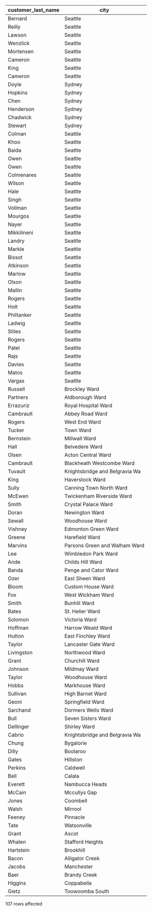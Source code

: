 |customer_last_name|city|
|--|--|
|Bernard|Seattle|
|Reilly|Seattle|
|Lawson|Seattle|
|Wenzlick|Seattle|
|Mortensen|Seattle|
|Cameron|Seattle|
|King|Seattle|
|Cameron|Seattle|
|Doyle|Sydney|
|Hopkins|Sydney|
|Chen|Sydney|
|Henderson|Sydney|
|Chadwick|Sydney|
|Stewart|Sydney|
|Colman|Seattle|
|Khoo|Seattle|
|Baida|Seattle|
|Owen|Seattle|
|Owen|Seattle|
|Colmenares|Seattle|
|Wilson|Seattle|
|Hale|Seattle|
|Singh|Seattle|
|Vollman|Seattle|
|Mourgos|Seattle|
|Nayer|Seattle|
|Mikkilineni|Seattle|
|Landry|Seattle|
|Markle|Seattle|
|Bissot|Seattle|
|Atkinson|Seattle|
|Marlow|Seattle|
|Olson|Seattle|
|Mallin|Seattle|
|Rogers|Seattle|
|Holt|Seattle|
|Philtanker|Seattle|
|Ladwig|Seattle|
|Stiles|Seattle|
|Rogers|Seattle|
|Patel|Seattle|
|Rajs|Seattle|
|Davies|Seattle|
|Matos|Seattle|
|Vargas|Seattle|
|Russell|Brockley Ward|
|Partners|Aldborough Ward|
|Errazuriz|Royal Hospital Ward|
|Cambrault|Abbey Road Ward|
|Rogers|West End Ward|
|Tucker|Town Ward|
|Bernstein|Millwall Ward|
|Hall|Belvedere Ward|
|Olsen|Acton Central Ward|
|Cambrault|Blackheath Westcombe Ward|
|Tuvault|Knightsbridge and Belgravia Wa|
|King|Haverstock Ward|
|Sully|Canning Town North Ward|
|McEwen|Twickenham Riverside Ward|
|Smith|Crystal Palace Ward|
|Doran|Newington Ward|
|Sewall|Woodhouse Ward|
|Vishney|Edmonton Green Ward|
|Greene|Harefield Ward|
|Marvins|Parsons Green and Walham Ward|
|Lee|Wimbledon Park Ward|
|Ande|Childs Hill Ward|
|Banda|Penge and Cator Ward|
|Ozer|East Sheen Ward|
|Bloom|Custom House Ward|
|Fox|West Wickham Ward|
|Smith|Bunhill Ward|
|Bates|St. Helier Ward|
|Solomon|Victoria Ward|
|Hoffman|Harrow Weald Ward|
|Hutton|East Finchley Ward|
|Taylor|Lancaster Gate Ward|
|Livingston|Northwood Ward|
|Grant|Churchill Ward|
|Johnson|Mildmay Ward|
|Taylor|Woodhouse Ward|
|Hobbs|Markhouse Ward|
|Sullivan|High Barnet Ward|
|Geoni|Springfield Ward|
|Sarchand|Dormers Wells Ward|
|Bull|Seven Sisters Ward|
|Dellinger|Shirley Ward|
|Cabrio|Knightsbridge and Belgravia Wa|
|Chung|Bygalorie|
|Dilly|Boolaroo|
|Gates|Hillston|
|Perkins|Caldwell|
|Bell|Calala|
|Everett|Nambucca Heads|
|McCain|Mccullys Gap|
|Jones|Coombell|
|Walsh|Mirrool|
|Feeney|Pinnacle|
|Tate|Watsonville|
|Grant|Ascot|
|Whalen|Stafford Heights|
|Hartstein|Brookhill|
|Bacon|Alligator Creek|
|Jacobs|Manchester|
|Baer|Brandy Creek|
|Higgins|Coppabella|
|Gietz|Toowoomba South|

107 rows affected
